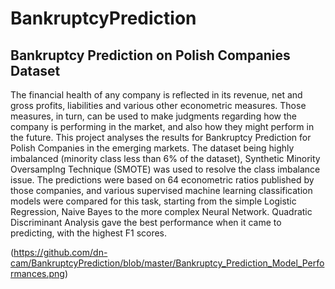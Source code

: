 # BankruptcyPrediction
## Bankruptcy Prediction on Polish Companies Dataset 

The financial health of any company is reflected in its revenue, net and gross profits, liabilities and various other econometric measures. Those measures, in turn, can be used to make judgments regarding how the company is performing in the market, and also how they might perform in the future. This project analyses the results for Bankruptcy Prediction for Polish Companies in the emerging markets. The dataset being highly imbalanced (minority class less than 6% of the dataset), Synthetic Minority Oversamplng Technique (SMOTE) was used to resolve the class imbalance issue. The predictions were based on 64 econometric ratios published by those companies, and various supervised machine learning classification models were compared for this task, starting from the simple Logistic Regression, Naive Bayes to the more complex Neural Network. Quadratic Discriminant Analysis gave the best performance when it came to predicting, with the highest F1 scores.  

(https://github.com/dn-cam/BankruptcyPrediction/blob/master/Bankruptcy_Prediction_Model_Performances.png)
